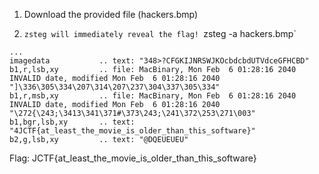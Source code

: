 1. Download the provided file (hackers.bmp)

2. `zsteg will immediately reveal the flag!
`zsteg -a hackers.bmp`

```
...
imagedata           .. text: "348>?CFGKIJNRSWJKOcbdcbdUTVdceGFHCBD"
b1,r,lsb,xy         .. file: MacBinary, Mon Feb  6 01:28:16 2040 INVALID date, modified Mon Feb  6 01:28:16 2040 "]\336\305\334\207\314\207\237\304\337\305\334"
b1,r,msb,xy         .. file: MacBinary, Mon Feb  6 01:28:16 2040 INVALID date, modified Mon Feb  6 01:28:16 2040 "\272{\243;\3413\341\371#\373\243;\241\372\253\271\003"
b1,bgr,lsb,xy       .. text: "4JCTF{at_least_the_movie_is_older_than_this_software}"
b2,g,lsb,xy         .. text: "@DQEUEUEU"
```

Flag: JCTF{at_least_the_movie_is_older_than_this_software}
